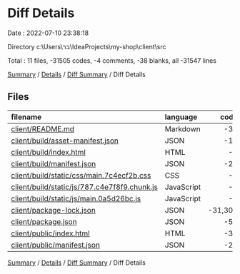 # Diff Details

Date : 2022-07-10 23:38:18

Directory c:\\Users\\בר\\IdeaProjects\\my-shop\\client\\src

Total : 11 files,  -31505 codes, -4 comments, -38 blanks, all -31547 lines

[Summary](results.md) / [Details](details.md) / [Diff Summary](diff.md) / Diff Details

## Files
| filename | language | code | comment | blank | total |
| :--- | :--- | ---: | ---: | ---: | ---: |
| [client/README.md](/client/README.md) | Markdown | -38 | 0 | -33 | -71 |
| [client/build/asset-manifest.json](/client/build/asset-manifest.json) | JSON | -17 | 0 | 0 | -17 |
| [client/build/index.html](/client/build/index.html) | HTML | -1 | 0 | 0 | -1 |
| [client/build/manifest.json](/client/build/manifest.json) | JSON | -25 | 0 | -1 | -26 |
| [client/build/static/css/main.7c4ecf2b.css](/client/build/static/css/main.7c4ecf2b.css) | CSS | -1 | -1 | 0 | -2 |
| [client/build/static/js/787.c4e7f8f9.chunk.js](/client/build/static/js/787.c4e7f8f9.chunk.js) | JavaScript | -1 | -1 | 0 | -2 |
| [client/build/static/js/main.0a5d26bc.js](/client/build/static/js/main.0a5d26bc.js) | JavaScript | -1 | -2 | 0 | -3 |
| [client/package-lock.json](/client/package-lock.json) | JSON | -31,305 | 0 | -1 | -31,306 |
| [client/package.json](/client/package.json) | JSON | -58 | 0 | -1 | -59 |
| [client/public/index.html](/client/public/index.html) | HTML | -33 | 0 | -1 | -34 |
| [client/public/manifest.json](/client/public/manifest.json) | JSON | -25 | 0 | -1 | -26 |

[Summary](results.md) / [Details](details.md) / [Diff Summary](diff.md) / Diff Details